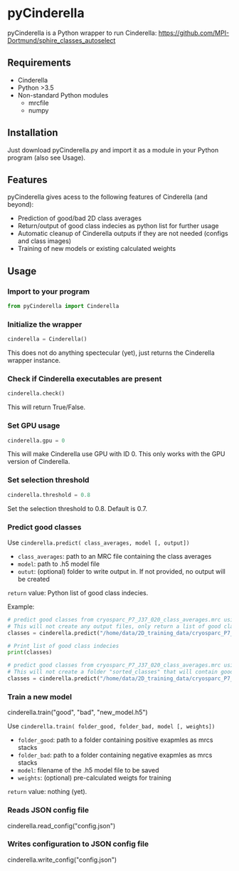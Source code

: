 # pyCinderella
pyCinderella is a Python wrapper to run Cinderella: https://github.com/MPI-Dortmund/sphire_classes_autoselect
## Requirements
- Cinderella
- Python >3.5
- Non-standard Python modules
   - mrcfile
   - numpy 

## Installation
Just download pyCinderella.py and import it as a module in your Python program (also see Usage).

## Features
pyCinderella gives acess to the following features of Cinderella (and beyond):
- Prediction of good/bad 2D class averages
- Return/output of good class indecies as python list for further usage
- Automatic cleanup of Cinderella outputs if they are not needed (configs and class images)
- Training of new models or existing calculated weights

## Usage
### Import to your program
```Python
from pyCinderella import Cinderella
```

### Initialize the wrapper
```Python
cinderella = Cinderella()
```
This does not do anything spectecular (yet), just returns the Cinderella wrapper instance.

### Check if Cinderella executables are present
```Python
cinderella.check()
```
This will return True/False.

### Set GPU usage
```Python
cinderella.gpu = 0
```
This will make Cinderella use GPU with ID 0. This only works with the GPU version of Cinderella.

### Set selection threshold
```Python
cinderella.threshold = 0.8
```
Set the selection threshold to 0.8. Default is 0.7.

### Predict good classes
Use `cinderella.predict( class_averages, model [, output])`

- `class_averages`: path to an MRC file containing the class averages
- `model`: path to .h5 model file
- `outut`: (optional) folder to write output in. If not provided, no output will be created

`return` value: Python list of good class indecies.

Example:
```Python
# predict good classes from cryosparc_P7_J37_020_class_averages.mrc using the trained weights stored in model.h5
# This will not create any output files, only return a list of good classes
classes = cinderella.predict("/home/data/2D_training_data/cryosparc_P7_J37_020_class_averages.mrc", "model.h5")

# Print list of good class indecies
print(classes)

# predict good classes from cryosparc_P7_J37_020_class_averages.mrc using the trained weights stored in model.h5
# This will not create a folder "sorted_classes" that will contain good/bad.mrcs files
classes = cinderella.predict("/home/data/2D_training_data/cryosparc_P7_J37_020_class_averages.mrc", "model.h5", output="sorted_classes")
```
### Train a new model
cinderella.train("good", "bad", "new_model.h5")


Use `cinderella.train( folder_good, folder_bad, model [, weights])`

- `folder_good`: path to a folder containing positive exapmles as mrcs stacks
- `folder_bad`: path to a folder containing negative exapmles as mrcs stacks
- `model`: filename of the .h5 model file to be saved
- `weights`: (optional) pre-calculated weigts for training

`return` value: nothing (yet).

### Reads JSON config file
cinderella.read_config("config.json")

### Writes configuration to JSON config file
cinderella.write_config("config.json")





```
